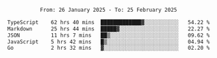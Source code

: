 <div align="center">
<p style="text-align: center;">
<!--START_SECTION:waka-->

```txt
From: 26 January 2025 - To: 25 February 2025

TypeScript    62 hrs 40 mins  █████████████▓░░░░░░░░░░░   54.22 %
Markdown      25 hrs 44 mins  █████▓░░░░░░░░░░░░░░░░░░░   22.27 %
JSON          11 hrs 7 mins   ██▒░░░░░░░░░░░░░░░░░░░░░░   09.62 %
JavaScript    5 hrs 42 mins   █▒░░░░░░░░░░░░░░░░░░░░░░░   04.94 %
Go            2 hrs 32 mins   ▓░░░░░░░░░░░░░░░░░░░░░░░░   02.20 %
```

<!--END_SECTION:waka-->
</p>
</div>
